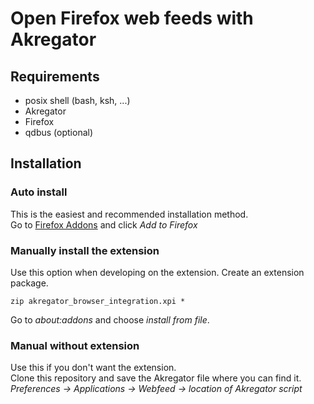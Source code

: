 # Open Firefox web feeds with Akregator
## Requirements
* posix shell (bash, ksh, ...)
* Akregator
* Firefox
* qdbus (optional)

## Installation
### Auto install
This is the easiest and recommended installation method.  
Go to [Firefox Addons](https://addons.mozilla.org/nl/firefox/addon/akregator-integration/) and click *Add to Firefox*

### Manually install the extension
Use this option when developing on the extension.
Create an extension package.

```
zip akregator_browser_integration.xpi *
```

Go to _about:addons_ and choose _install from file_.

### Manual without extension
Use this if you don't want the extension.  
Clone this repository and save the Akregator file where you can find it.  
*Preferences -> Applications -> Webfeed -> location of Akregator script*

